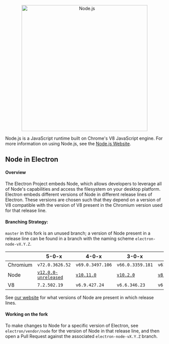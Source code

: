<p align="center">
  <a href="https://nodejs.org/">
    <img
      alt="Node.js"
      src="https://nodejs.org/static/images/logo-light.svg"
      width="400"
    />
  </a>
</p>

Node.js is a JavaScript runtime built on Chrome's V8 JavaScript engine. For
more information on using Node.js, see the
[Node.js Website](https://nodejs.org/).

## Node in Electron

#### Overview 

The Electron Project embeds Node, which allows developers to leverage all of Node's capabilities and access the filesystem on your desktop platform. Electron embeds different versions of Node in different release lines of Electron. These versions are chosen such that they depend on a version of V8 compatible with the version of V8 present in the Chromium version used for that release line.

#### Branching Strategy:
`master` in this fork is an unused branch; a version of Node present in a release line can be found in a branch with the naming scheme
`electron-node-vX.Y.Z`.

|  | 5-0-x | 4-0-x | 3-0-x | 2-0-x | 1-8-x | 1-7-x |
|---|---|---|---|---|---|---|
| Chromium | `v72.0.3626.52` | `v69.0.3497.106` | `v66.0.3359.181` | `v61.0.3163.100` | `v59.0.3071.115` | `v58.0.3029.110` |
| Node | [`v12.0.0-unreleased`][node50x] | [`v10.11.0`][node40x] | [`v10.2.0`][node30x] | [`v8.9.3`][node20x] | [`v8.2.1`][node18x] | [`v7.9.0`][node17x] |
| V8 | `7.2.502.19` | `v6.9.427.24` | `v6.6.346.23` | `v6.1.534.36` | `v5.8.283.38` | `v5.5.372.40` |

See [our website](https://electronjs.org) for what versions of Node are present in which release lines.

#### Working on the fork

To make changes to Node for a specific version of Electron, see `electron/vendor/node` for the version of Node in that release line, and then open a Pull Request against the associated `electron-node-vX.Y.Z` branch.

[node17x]: https://github.com/electron/node/tree/electron-node-v7.9.0
[node18x]: https://github.com/electron/node/tree/electron-node-v8.2.1
[node20x]: https://github.com/electron/node/tree/electron-node-v8.9.3
[node30x]: https://github.com/electron/node/tree/electron-node-v10.2.0
[node40x]: https://github.com/electron/node/tree/electron-node-v10.11.0-V8-6.9
[node50x]: https://github.com/electron/node/tree/electron-node-v12.x

